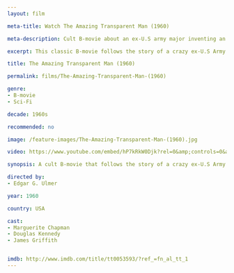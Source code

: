 ```yaml
---
layout: film

meta-title: Watch The Amazing Transparent Man (1960)

meta-description: Cult B-movie about an ex-U.S army major inventing an invisibility formula. Watch classic B-movies online for free at La Filmothèque!

excerpt: This classic B-movie follows the story of a crazy ex-U.S Army major who invents an invisibility formula. He plans to create an army of cold-hearted invisible zombies.

title: The Amazing Transparent Man (1960)

permalink: films/The-Amazing-Transparent-Man-(1960)

genre:
- B-movie
- Sci-Fi

decade: 1960s

recommended: no

image: /feature-images/The-Amazing-Transparent-Man-(1960).jpg

video: https://www.youtube.com/embed/hP7kRkW0Djk?rel=0&amp;controls=0&amp;showinfo=0

synopsis: A cult B-movie that follows the story of a crazy ex-U.S Army major who invents an invisibility formula. He plans to create an army of cold-hearted invisible zombies.

directed by:
- Edgar G. Ulmer

year: 1960

country: USA

cast:
- Marguerite Chapman
- Douglas Kennedy
- James Griffith


imdb: http://www.imdb.com/title/tt0053593/?ref_=fn_al_tt_1
---
```

